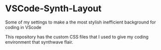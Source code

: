 # VSCode-Synth-Layout
Some of my settings to make a the most stylish inefficient background for coding in VScode

This repository has the custom CSS files that I used to give my coding environment that synthwave flair.
